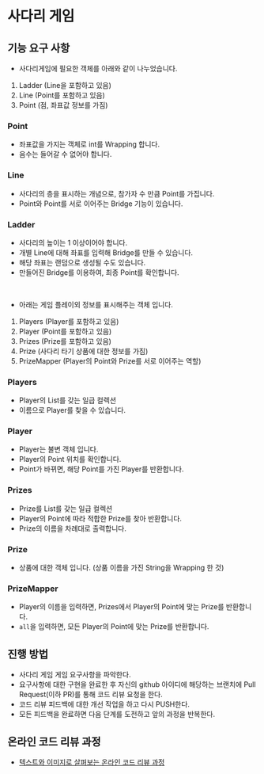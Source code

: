 # 사다리 게임
## 기능 요구 사항
- 사다리게임에 필요한 객체를 아래와 같이 나누었습니다.
1. Ladder (Line을 포함하고 있음)
2. Line (Point를 포함하고 있음)
3. Point (점, 좌표값 정보를 가짐)

### Point
- 좌표값을 가지는 객체로 int를 Wrapping 합니다.
- 음수는 들어갈 수 없어야 합니다.

### Line
- 사다리의 층을 표시하는 개념으로, 참가자 수 만큼 Point를 가집니다.
- Point와 Point를 서로 이어주는 Bridge 기능이 있습니다.

### Ladder
- 사다리의 높이는 1 이상이어야 합니다.
- 개별 Line에 대해 좌표를 입력해 Bridge를 만들 수 있습니다.
- 해당 좌표는 랜덤으로 생성될 수도 있습니다.
- 만들어진 Bridge를 이용하여, 최종 Point를 확인합니다.

<br>

- 아래는 게임 플레이외 정보를 표시해주는 객체 입니다.
1. Players (Player를 포함하고 있음)
2. Player (Point를 포함하고 있음)
3. Prizes (Prize를 포함하고 있음)
4. Prize (사다리 타기 상품에 대한 정보를 가짐)
5. PrizeMapper (Player의 Point와 Prize를 서로 이어주는 역할)

### Players
- Player의 List를 갖는 일급 컬렉션
- 이름으로 Player를 찾을 수 있습니다.

### Player
- Player는 불변 객체 입니다.
- Player의 Point 위치를 확인합니다.
- Point가 바뀌면, 해당 Point를 가진 Player를 반환합니다.

### Prizes
- Prize를 List를 갖는 일급 컬렉션
- Player의 Point에 따라 적합한 Prize를 찾아 반환합니다.
- Prize의 이름을 차례대로 출력합니다.

### Prize
- 상품에 대한 객체 입니다. (상품 이름을 가진 String을 Wrapping 한 것)

### PrizeMapper
- Player의 이름을 입력하면, Prizes에서 Player의 Point에 맞는 Prize를 반환합니다.
- `all`을 입력하면, 모든 Player의 Point에 맞는 Prize를 반환합니다.

## 진행 방법
* 사다리 게임 게임 요구사항을 파악한다.
* 요구사항에 대한 구현을 완료한 후 자신의 github 아이디에 해당하는 브랜치에 Pull Request(이하 PR)를 통해 코드 리뷰 요청을 한다.
* 코드 리뷰 피드백에 대한 개선 작업을 하고 다시 PUSH한다.
* 모든 피드백을 완료하면 다음 단계를 도전하고 앞의 과정을 반복한다.

## 온라인 코드 리뷰 과정
* [텍스트와 이미지로 살펴보는 온라인 코드 리뷰 과정](https://github.com/nextstep-step/nextstep-docs/tree/master/codereview)